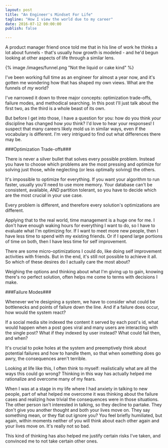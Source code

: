 ```yaml
---
layout: post
title: "An Engineer's Mindset For Life"
tagline: "How I view the world due to my career"
date: 2016-07-12 00:00:00
publish: false

---
```


A product manager friend once told me that in his line of work he thinks a lot 
about funnels - that's usually how growth is modeled - and he'd begun looking at 
other aspects of life through a similar lens.

{% image /images/funnel.png "Not the liquid or cake kind" %}

I've been working full time as an engineer for almost a year now, and it's 
gotten me wondering how that has shaped my own views. What are the funnels of 
_my_ world?

I've narrowed it down to three major concepts: optimization trade-offs, failure 
modes, and methodical searching. In this post I'll just talk about the first 
two, as the third is a whole beast of its own.

But before I get into those, I have a question for you: how do you think _your_ 
discipline has changed how _you_ think? I'd love to hear your responses! I 
suspect that many careers likely mold us in similar ways, even if the vocabulary 
is different. I'm very intrigued to find out what differences there may be.

###Optimization Trade-offs###

There is never a silver bullet that solves every possible problem. Instead you 
have to choose which problems are the most pressing and optimize for solving 
just those, while neglecting (or less optimally solving) the others.

It's impossible to optimize for everything. If you want your algorithm to run 
faster, usually you'll need to use more memory. Your database can't be 
consistent, available, _AND_ partition tolerant, so you have to decide which are 
the most crucial in your use case.

Every problem is different, and therefore every solution's optimizations are 
different.

Applying that to the real world, time management is a huge one for me. I don't 
have enough waking hours for everything I want to do, so I have to evaluate what 
I'm optimizing for. If I want to meet more new people, then I have less time to 
spend with my existing friends. Or if I spend large portions of time on both, 
then I have less time for self improvement.

There are some micro-optimizations I could do, like doing self improvement 
activities with friends. But in the end, it's still not possible to achieve it 
all. So which of these desires do I actually care the most about?

Weighing the options and thinking about what I'm giving up to gain, knowing 
there's no perfect solution, often helps me come to terms with decisions I make.

###Failure Modes###

Whenever we're designing a system, we have to consider what could be bottlenecks 
and points of failure down the line. And if a failure does occur, how would the 
system react?

If a social media site indexed the content it served by each post's id, what 
would happen when a post goes viral and many users are interacting with the 
single post? What if they indexed by user instead?  What could fail then, and 
when?

It's crucial to poke holes at the system and preemptively think about potential 
failures and how to handle them, so that when something does go awry, the 
consequences aren't terrible.

Looking at life like this, I often think to myself: realistically what are all 
the ways this could go wrong? Thinking in this way has actually helped me 
rationalize and overcome many of my fears.

When I was at a stage in my life where I had anxiety in talking to new people, 
part of what helped me overcome it was thinking about the failure cases and 
realizing how trivial the consequences were in those situations. The other 
person isn't interested in talking, so they decline to partake. They don't give 
you another thought and both your lives move on. They say something mean, or 
they flat out ignore you? You feel briefly humiliated, but again, within moments 
neither of you will think about each other again and your lives move on. It's 
really not so bad.

This kind of thinking has also helped me justify certain risks I've taken, and 
convinced me to not take certain other ones.

